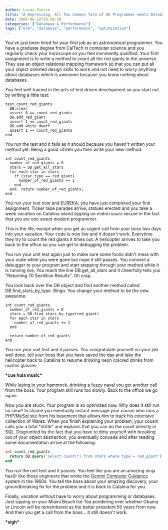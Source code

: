 ```yaml
---
author: Lucas Pierce
title: "A Depressing, All Too Common Tale of OO Programmer meets Database"
date: 2008-06-22T20:50:50
categories: ["Database & Performance"]
tags: ["orm", "database", "performance", "optimization"]
---
```


You've just been hired for your first job as an astronomical programmer. You have a graduate degree from CalTech in computer science and you regularly check your horoscope so you feel imminently qualified. Your first assignment is to write a method to count all the red giants in the universe. They use an object relational mapping framework so that you can put all your object oriented design skills to work and not need to worry anything about databases which is awesome because you know nothing about databases.

You feel well trained in the arts of test driven development so you start out by writing a little test:

```
test_count_red_giants  
  DB.clear  
  assert 0 == count_red_giants  
  DB.add_red_giant  
  assert 1 == count_red_giants  
  DB.add_white_dwarf  
  assert 1 == count_red_giants  
end
```

You run the test and it fails as it should because you haven't written your method yet. Being a good citizen you then write your new method:

```
int count_red_giants  
  number_of_red_giants = 0  
  stars = DB.get_all_stars  
  for each star in stars  
    if (star.type == red_giant)  
      number_of_red_giants += 1  
    end  
  end  return number_of_red_giants;  
end
```

You run your test now and EUREKA, you have just completed your first assignment. Ticker tape parades arrive, statues erected and you take a week vacation on Catalina island sipping on midori sours secure in the fact that you are one sweet modern programmer.

This is the life, except when you get an urgent call from your boss two days into your vacation. Your code is now live and it doesn't work. Everytime they try to count the red giants it times out. A helicopter arrives to take you back to the office so you can get to debugging the problem.

You run your unit test again just to make sure some foolio didn't mess with your code while you were gone but nope it still passes. You connect a debugger to your program and start stepping through your method while it is running live. You reach the line DB.get_all_stars and it cheerfully tells you "Returning 70 Sextillion Results". Oh crap.

You look back over the DB object and find another method called DB.find_stars_by_type. Bingo. You change your method to be the new awesome:

```
int count_red_giants  
  number_of_red_giants = 0  
  stars = DB.find_stars_by_type(red_giant)  
  for each star in stars  
    number_of_red_giants += 1  
  end

  return number_of_red_giants  
end
```

You run your unit test and it passes. You congratulate yourself on your job well done, tell your boss that you have saved the day and take the helicopter back to Catalina to resume drinking neon colored drinks from martini glasses.

**\*cue hula music\***

While laying in your hammock, drinking a fuzzy naval you get another call from the boss. Your program still runs too slowly. Back to the office we go again.

Now you are stuck. Your program is so optimized now. Why does it still run so slow? In shame you eventually instant message your cousin who runs a PHP/MySql site from his basement that allows him to track his extensive collection of Warez. When you finish explaining your problem, your cousin calls you a total "n00b" and explains that you can do the count directly in SQL. Disgruntled by the fact that you have to dirty yourself with breaking out of your object abstraction, you eventually concede and after reading some documentation arrive at the following:

```sql
int count_red_giants  
  return DB.query('select count(*) from stars where type = red_giant')  
end
```

You run the unit test and it passes. You feel like you are an amazing ninja hax0r like those engineers that wrote the [Gemini Computer Guidance](http://www-03.ibm.com/ibm/history/exhibits/space/space_gemini.html) system in the 1960s. You tell the boss about your amazing discovery, your groundbreaking fix for the problem and it is back to Catalina for you.

Finally, vacation without have to worry about programming or databases. Just sipping on your Miami Beach Ice Tea pondering over whether Obama or Lincoln will be remembered as the better president 50 years from now. And then you get a call from the boss... it still doesn't work.

**\*sigh\***